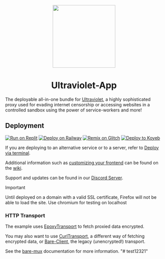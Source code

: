 <p align="center"><img src="https://raw.githubusercontent.com/titaniumnetwork-dev/Ultraviolet-Static/main/public/uv.png" height="200"></p>

<h1 align="center">Ultraviolet-App</h1>

The deployable all-in-one bundle for [Ultraviolet](https://github.com/titaniumnetwork-dev/Ultraviolet), a highly sophisticated proxy used for evading internet censorship or accessing websites in a controlled sandbox using the power of service-workers and more!

## Deployment

[![Run on Replit](https://binbashbanana.github.io/deploy-buttons/buttons/remade/replit.svg)](https://github.com/titaniumnetwork-dev/Ultraviolet-App/wiki/Run-on-Replit)
[![Deploy on Railway](https://binbashbanana.github.io/deploy-buttons/buttons/remade/railway.svg)](https://github.com/titaniumnetwork-dev/Ultraviolet-App/wiki/Deploy-on-Railway)
[![Remix on Glitch](https://binbashbanana.github.io/deploy-buttons/buttons/remade/glitch.svg)](https://github.com/titaniumnetwork-dev/Ultraviolet-App/wiki/Remix-on-Glitch)
[![Deploy to Koyeb](https://binbashbanana.github.io/deploy-buttons/buttons/remade/koyeb.svg)](https://github.com/titaniumnetwork-dev/Ultraviolet-App/wiki/Deploy-to-Koyeb)

If you are deploying to an alternative service or to a server, refer to [Deploy via terminal](https://github.com/titaniumnetwork-dev/Ultraviolet-App/wiki/Deploy-via-terminal).

Additional information such as [customizing your frontend](https://github.com/titaniumnetwork-dev/Ultraviolet-App/wiki/Customizing-your-frontend) can be found on the [wiki](https://github.com/titaniumnetwork-dev/Ultraviolet-App/wiki).

Support and updates can be found in our [Discord Server](discord.gg/unblock).

> [!IMPORTANT]  
> Until deployed on a domain with a valid SSL certificate, Firefox will not be able to load the site. Use chromium for testing on localhost

### HTTP Transport

The example uses [EpoxyTransport](https://github.com/MercuryWorkshop/EpoxyTransport) to fetch proxied data encrypted.

You may also want to use [CurlTransport](https://github.com/MercuryWorkshop/CurlTransport), a different way of fetching encrypted data, or [Bare-Client](https://github.com/MercuryWorkshop/Bare-as-module3), the legacy (unencrypted!) transport.

See the [bare-mux](https://github.com/MercuryWorkshop/bare-mux) documentation for more information.
"# test12321" 
